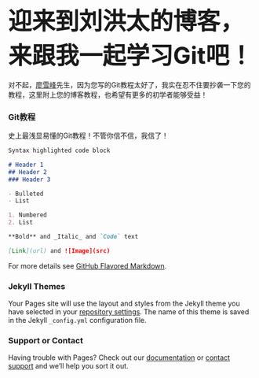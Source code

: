 ## <font size="10">迎来到刘洪太的博客，来跟我一起学习Git吧！</font>

对不起，<a href="https://www.liaoxuefeng.com/">廖雪峰</a>先生，因为您写的Git教程太好了，我实在忍不住要抄袭一下您的教程，这里附上您的博客教程，也希望有更多的初学者能够受益！

### Git教程

史上最浅显易懂的Git教程！不管你信不信，我信了！

```markdown
Syntax highlighted code block

# Header 1
## Header 2
### Header 3

- Bulleted
- List

1. Numbered
2. List

**Bold** and _Italic_ and `Code` text

[Link](url) and ![Image](src)
```

For more details see [GitHub Flavored Markdown](https://guides.github.com/features/mastering-markdown/).

### Jekyll Themes

Your Pages site will use the layout and styles from the Jekyll theme you have selected in your [repository settings](https://github.com/LiuHongtai/Blog.github.io/settings). The name of this theme is saved in the Jekyll `_config.yml` configuration file.

### Support or Contact

Having trouble with Pages? Check out our [documentation](https://help.github.com/categories/github-pages-basics/) or [contact support](https://github.com/contact) and we’ll help you sort it out.
